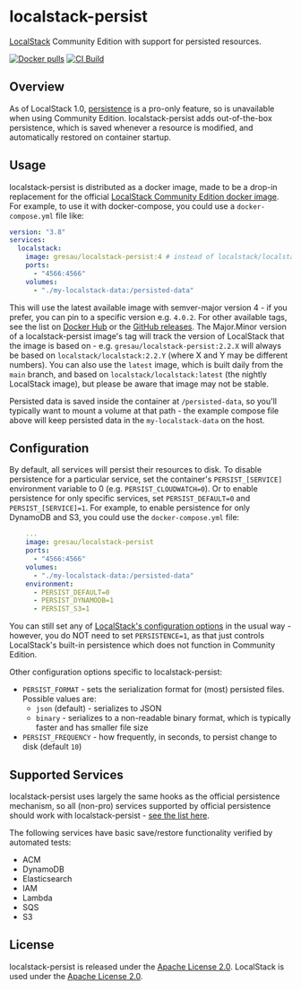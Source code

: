 # localstack-persist

[LocalStack](https://github.com/localstack/localstack) Community Edition with support for persisted resources.

[![Docker pulls](https://img.shields.io/docker/pulls/gresau/localstack-persist?logo=docker)](https://hub.docker.com/r/gresau/localstack-persist)
[![CI Build](https://github.com/GREsau/localstack-persist/actions/workflows/test.yml/badge.svg)](https://github.com/GREsau/localstack-persist/actions/workflows/test.yml)

## Overview

As of LocalStack 1.0, [persistence](https://docs.localstack.cloud/references/persistence-mechanism/) is a pro-only feature, so is unavailable when using Community Edition. localstack-persist adds out-of-the-box persistence, which is saved whenever a resource is modified, and automatically restored on container startup.

## Usage

localstack-persist is distributed as a docker image, made to be a drop-in replacement for the official [LocalStack Community Edition docker image](https://hub.docker.com/r/localstack/localstack). For example, to use it with docker-compose, you could use a `docker-compose.yml` file like:

```yaml
version: "3.8"
services:
  localstack:
    image: gresau/localstack-persist:4 # instead of localstack/localstack:4
    ports:
      - "4566:4566"
    volumes:
      - "./my-localstack-data:/persisted-data"
```

This will use the latest available image with semver-major version 4 - if you prefer, you can pin to a specific version e.g. `4.0.2`. For other available tags, see the list on [Docker Hub](https://hub.docker.com/r/gresau/localstack-persist/tags) or the [GitHub releases](https://github.com/GREsau/localstack-persist/releases). The Major.Minor version of a localstack-persist image's tag will track the version of LocalStack that the image is based on - e.g. `gresau/localstack-persist:2.2.X` will always be based on `localstack/localstack:2.2.Y` (where X and Y may be different numbers). You can also use the `latest` image, which is built daily from the `main` branch, and based on `localstack/localstack:latest` (the nightly LocalStack image), but please be aware that image may not be stable.

Persisted data is saved inside the container at `/persisted-data`, so you'll typically want to mount a volume at that path - the example compose file above will keep persisted data in the `my-localstack-data` on the host.

## Configuration

By default, all services will persist their resources to disk. To disable persistence for a particular service, set the container's `PERSIST_[SERVICE]` environment variable to 0 (e.g. `PERSIST_CLOUDWATCH=0`). Or to enable persistence for only specific services, set `PERSIST_DEFAULT=0` and `PERSIST_[SERVICE]=1`. For example, to enable persistence for only DynamoDB and S3, you could use the `docker-compose.yml` file:

```yaml
    ...
    image: gresau/localstack-persist
    ports:
      - "4566:4566"
    volumes:
      - "./my-localstack-data:/persisted-data"
    environment:
      - PERSIST_DEFAULT=0
      - PERSIST_DYNAMODB=1
      - PERSIST_S3=1
```

You can still set any of [LocalStack's configuration options](https://docs.localstack.cloud/references/configuration/) in the usual way - however, you do NOT need to set `PERSISTENCE=1`, as that just controls LocalStack's built-in persistence which does not function in Community Edition.

Other configuration options specific to localstack-persist:

- `PERSIST_FORMAT` - sets the serialization format for (most) persisted files. Possible values are:
  - `json` (default) - serializes to JSON
  - `binary` - serializes to a non-readable binary format, which is typically faster and has smaller file size
- `PERSIST_FREQUENCY` - how frequently, in seconds, to persist change to disk (default `10`)

## Supported Services

localstack-persist uses largely the same hooks as the official persistence mechanism, so all (non-pro) services supported by official persistence should work with localstack-persist - [see the list here](https://docs.localstack.cloud/references/persistence-mechanism/#supported--tested).

The following services have basic save/restore functionality verified by automated tests:

- ACM
- DynamoDB
- Elasticsearch
- IAM
- Lambda
- SQS
- S3

## License

localstack-persist is released under the [Apache License 2.0](LICENSE). LocalStack is used under the [Apache License 2.0](https://github.com/localstack/localstack/blob/master/LICENSE.txt).
